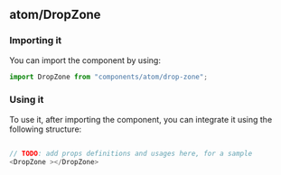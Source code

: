 ## atom/DropZone

<!-- TODO: add a description here! -->

### Importing it

You can import the component by using:

```js
import DropZone from "components/atom/drop-zone";
```

### Using it

To use it, after importing the component, you can integrate it using the following structure:

```js

// TODO: add props definitions and usages here, for a sample
<DropZone ></DropZone>

```